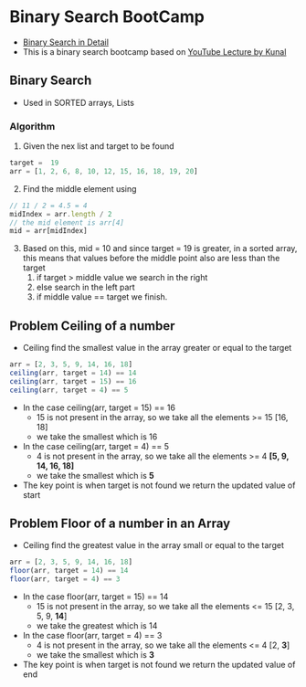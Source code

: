 # Binary Search BootCamp

- [Binary Search in Detail](https://www.youtube.com/watch?v=f6UU7V3szVw&list=PL9gnSGHSqcnr_DxHsP7AW9ftq0AtAyYqJ&index=10)
- This is a binary search bootcamp based on [YouTube Lecture by Kunal](https://www.youtube.com/watch?v=W9QJ8HaRvJQ&t=924s)

## Binary Search
- Used in SORTED arrays, Lists

### Algorithm

1. Given the nex list and target to be found
```javascript
target =  19
arr = [1, 2, 6, 8, 10, 12, 15, 16, 18, 19, 20]
```
2. Find the middle element using
```javascript
// 11 / 2 = 4.5 = 4
midIndex = arr.length / 2
// the mid element is arr[4] 
mid = arr[midIndex]
```
3. Based on this, mid = 10 and since target = 19 is greater, in a sorted array, this means that values before the middle point also are less than the target
   1. if target > middle value we search in the right
   2. else search in the left part
   3. if middle value == target we finish.

## Problem Ceiling of a number

- Ceiling find the smallest value in the array greater or equal to the target
```javascript
arr = [2, 3, 5, 9, 14, 16, 18]
ceiling(arr, target = 14) == 14
ceiling(arr, target = 15) == 16
ceiling(arr, target = 4) == 5
```
- In the case ceiling(arr, target = 15) == 16
  - 15 is not present in the array, so we take all the elements >= 15 [16, 18]
  - we take the smallest which is 16
- In the case ceiling(arr, target = 4) == 5
   - 4 is not present in the array, so we take all the elements >= 4 **[5, 9, 14, 16, 18]**
   - we take the smallest which is **5**
- The key point is when target is not found we return the updated value of start

## Problem Floor of a number in an Array
- Ceiling find the greatest value in the array small or equal to the target
```javascript
arr = [2, 3, 5, 9, 14, 16, 18]
floor(arr, target = 14) == 14
floor(arr, target = 4) == 3
```
- In the case floor(arr, target = 15) == 14
   - 15 is not present in the array, so we take all the elements <= 15 [2, 3, 5, 9, **14**]
   - we take the greatest which is 14
- In the case floor(arr, target = 4) == 3
   - 4 is not present in the array, so we take all the elements <= 4 [2, **3**]
   - we take the smallest which is **3**
- The key point is when target is not found we return the updated value of end

